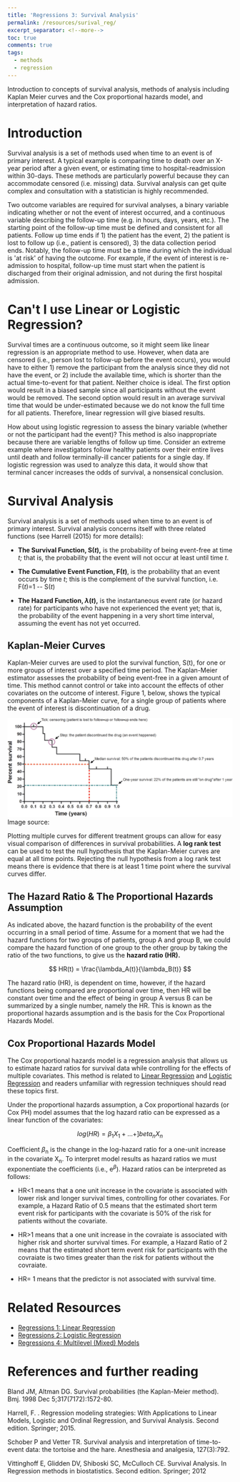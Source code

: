 ```yaml
---
title: 'Regressions 3: Survival Analysis'
permalink: /resources/surival_reg/
excerpt_separator: <!--more-->
toc: true
comments: true
tags:
  - methods
  - regression
---
```


Introduction to concepts of survival analysis, methods of analysis including Kaplan Meier curves and the Cox proportional hazards model, and interpretation of hazard ratios.

<!--more-->

# Introduction

Survival analysis is a set of methods used when time to an event is of primary interest. A typical example is comparing time to death over an X-year period after a given event, or estimating time to hospital-readmission within 30-days. These methods are particularly powerful because they can accommodate censored (i.e. missing) data. Survival analysis can get quite complex and consultation with a statistician is highly recommended.

Two outcome variables are required for survival analyses, a binary variable indicating whether or not the event of interest occurred, and a continuous variable describing the follow-up time (e.g. in hours, days, years, etc.). The starting point of the follow-up time must be defined and consistent for all patients. Follow up time ends if 1) the patient has the event, 2) the patient is lost to follow up (i.e., patient is censored), 3) the data collection period ends. Notably, the follow-up time must be a time during which the individual is 'at risk' of having the outcome. For example, if the event of interest is re-admission to hospital, follow-up time must start when the patient is discharged from their original admission, and not during the first hospital admission.

# Can't I use Linear or Logistic Regression? 

Survival times are a continuous outcome, so it might seem like linear regression is an appropriate method to use. However, when data are censored (i.e., person lost to follow-up before the event occurs), you would have to either 1) remove the participant from the analysis since they did not have the event, or 2) include the available time, which is shorter than the actual time-to-event for that patient. Neither choice is ideal. The first option would result in a biased sample since all participants without the event would be removed. The second option would result in an average survival time that would be under-estimated because we do not know the full time for all patients. Therefore, linear regression will give biased results.

How about using logistic regression to assess the binary variable (whether or not the participant had the event)? This method is also inappropriate because there are variable lengths of follow up time. Consider an extreme example where investigators follow healthy patients over their entire lives until death and follow terminally-ill cancer patients for a single day. If logistic regression was used to analyze this data, it would show that terminal cancer increases the odds of survival, a nonsensical conclusion.

# Survival Analysis

Survival analysis is a set of methods used when time to an event is of primary interest. Survival analysis concerns itself with three related functions (see Harrell (2015) for more details):

-   **The Survival Function, S(*t*),** is the probability of being event-free at time *t;* that is, the probability that the event will not occur at least until time *t*.

-   **The Cumulative Event Function, F(*t*)**, is the probability that an event occurs by time *t*; this is the complement of the survival function, i.e. F(*t*)=1 -- S(*t*)

-   **The Hazard Function, $\lambda$(*t*),** is the instantaneous event rate (or hazard rate) for participants who have not experienced the event yet; that is, the probability of the event happening in a very short time interval, assuming the event has not yet occurred.

## Kaplan-Meier Curves

Kaplan-Meier curves are used to plot the survival function, S(t), for one or more groups of interest over a specified time period. The Kaplan-Meier estimator assesses the probability of being event-free in a given amount of time. This method cannot control or take into account the effects of other covariates on the outcome of interest. Figure 1, below, shows the typical components of a Kaplan-Meier curve, for a single group of patients where the event of interest is discontinuation of a drug.

<img src='/images/posts/regressions/cox/kaplan_meier.JPG'> 
Image source: <https://doi.org/10.1038/jid.2015.171>

Plotting multiple curves for different treatment groups can allow for easy visual comparison of differences in survival probabilities. A **log rank test** can be used to test the null hypothesis that the Kaplan-Meier curves are equal at all time points. Rejecting the null hypothesis from a log rank test means there is evidence that there is at least 1 time point where the survival curves differ.

## The Hazard Ratio & The Proportional Hazards Assumption 

As indicated above, the hazard function is the probability of the event occurring in a small period of time. Assume for a moment that we had the hazard functions for two groups of patients, group A and group B, we could compare the hazard function of one group to the other group by taking the ratio of the two functions, to give us the **hazard ratio (HR).**

$$
HR(t) = \frac{\lambda_A(t)}{\lambda_B(t)}
$$

The hazard ratio (HR), is dependent on time, however, if the hazard functions being compared are proportional over time, then HR will be constant over time and the effect of being in group A versus B can be summarized by a single number, namely the HR. This is known as the proportional hazards assumption and is the basis for the Cox Proportional Hazards Model.

## Cox Proportional Hazards Model 

The Cox proportional hazards model is a regression analysis that allows us to estimate hazard ratios for survival data while controlling for the effects of multiple covariates. This method is related to [Linear Regression](/resources/linear_reg/) and [Logistic Regression](/resources/logistic_reg/) and readers unfamiliar with regression techniques should read these topics first.

Under the proportional hazards assumption, a Cox proportional hazards (or Cox PH) model assumes that the log hazard ratio can be expressed as a linear function of the covariates:

$$
log(HR) = \beta_1X_1 + ... + ]beta_nX_n
$$

Coefficient $\beta$<sub>n</sub> is the change in the log-hazard ratio for a one-unit increase in the covariate X<sub>n</sub>. To interpret model results as hazard ratios we must exponentiate the coefficients (i.e., e<sup>$\beta$</sup>). Hazard ratios can be interpreted as follows:

-   HR\<1 means that a one unit increase in the covariate is associated with lower risk and longer survival times, controlling for other covariates. For example, a Hazard Ratio of 0.5 means that the estimated short term event risk for participants with the covariate is 50% of the risk for patients without the covariate.

-   HR\>1 means that a one unit increase in the covraiate is associated with higher risk and shorter survival times. For example, a Hazard Ratio of 2 means that the estimated short term event risk for participants with the covraiate is two times greater than the risk for patients without the covraiate.

-   HR= 1 means that the predictor is not associated with survival time.

# Related Resources

-   [Regressions 1: Linear Regression](/resources/linear_reg/)
-   [Regressions 2: Logistic Regression](/resources/logistic_reg/)
-   [Regressions 4: Multilevel (Mixed) Models](/resources/multilevel_models/)

# References and further reading

Bland JM, Altman DG. Survival probabilities (the Kaplan-Meier method). Bmj. 1998 Dec 5;317(7172):1572-80.

Harrell, F. . Regression modeling strategies: With Applications to Linear Models, Logistic and Ordinal Regression, and Survival Analysis. Second edition. Springer; 2015.

Schober P and Vetter TR. Survival analysis and interpretation of time-to-event data: the tortoise and the hare. Anesthesia and analgesia, 127(3):792.

Vittinghoff E, Glidden DV, Shiboski SC, McCulloch CE. Survival Analysis. In Regression methods in biostatistics. Second edition. Springer; 2012
